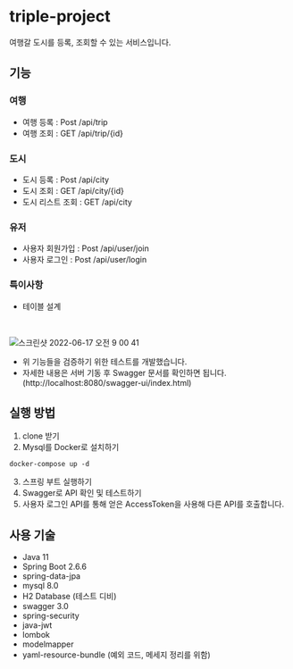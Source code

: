 # triple-project
여행갈 도시를 등록, 조회할 수 있는 서비스입니다.

## 기능
### 여행
- 여행 등록 : Post /api/trip
- 여행 조회 : GET /api/trip/{id}

### 도시
- 도시 등록 : Post /api/city
- 도시 조회 : GET /api/city/{id}
- 도시 리스트 조회 : GET /api/city

### 유저
- 사용자 회원가입 : Post /api/user/join
- 사용자 로그인 : Post /api/user/login

### 특이사항
* 테이블 설계     
</br>

![스크린샷 2022-06-17 오전 9 00 41](https://user-images.githubusercontent.com/68800994/174216396-9bbf334f-20f1-413d-b96c-bac104e3441d.png)

* 위 기능들을 검증하기 위한 테스트를 개발했습니다.   
* 자세한 내용은 서버 기동 후 Swagger 문서를 확인하면 됩니다. (http://localhost:8080/swagger-ui/index.html)
## 실행 방법
1. clone 받기
2. Mysql를 Docker로 설치하기
~~~shell
docker-compose up -d
~~~
3. 스프링 부트 실행하기
4. Swagger로 API 확인 및 테스트하기
5. 사용자 로그인 API를 통해 얻은 AccessToken을 사용해 다른 API를 호출합니다.

## 사용 기술
* Java 11
* Spring Boot 2.6.6
* spring-data-jpa
* mysql 8.0 
* H2 Database (테스트 디비)
* swagger 3.0
* spring-security 
* java-jwt
* lombok
* modelmapper
* yaml-resource-bundle (예외 코드, 메세지 정리를 위함)
